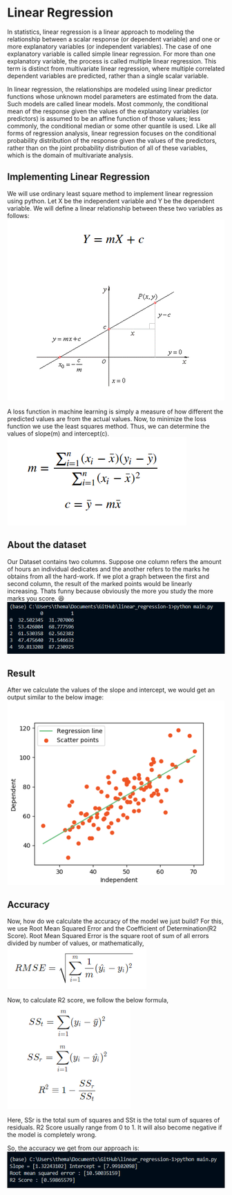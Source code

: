 # Linear Regression

In statistics, linear regression is a linear approach to modeling the relationship between a scalar response (or dependent variable) and one or more explanatory variables (or independent variables). The case of one explanatory variable is called simple linear regression. For more than one explanatory variable, the process is called multiple linear regression. This term is distinct from multivariate linear regression, where multiple correlated dependent variables are predicted, rather than a single scalar variable.

In linear regression, the relationships are modeled using linear predictor functions whose unknown model parameters are estimated from the data. Such models are called linear models. Most commonly, the conditional mean of the response given the values of the explanatory variables (or predictors) is assumed to be an affine function of those values; less commonly, the conditional median or some other quantile is used. Like all forms of regression analysis, linear regression focuses on the conditional probability distribution of the response given the values of the predictors, rather than on the joint probability distribution of all of these variables, which is the domain of multivariate analysis.

## Implementing Linear Regression

We will use ordinary least square method to implement linear regression using python.
Let X be the independent variable and Y be the dependent variable. We will define a linear relationship between these two variables as follows:
<img src="content\basic_formula.png" alt="line-formula">

A loss function in machine learning is simply a measure of how different the predicted values are from the actual values.
Now, to minimize the loss function we use the least squares method. Thus, we can determine the values of slope(m) and intercept(c).
<img src="content\least_square_formula.png" alt="least-squares-formula">

## About the dataset

Our Dataset contains two columns. Suppose one column refers the amount of hours an individual dedicates and the another refers to the marks he obtains from all the hard-work. If we plot a graph between the first and second column, the result of the marked points would be linearly increasing. Thats funny because obviously the more you study the more marks you score. :satisfied:
<img src="content\initial_data.png" alt="data">

## Result

After we calculate the values of the slope and intercept, we would get an output similar to the below image:
<img src="content\final_output.png" alt="output">

## Accuracy

Now, how do we calculate the accuracy of the model we just build? For this, we use Root Mean Squared Error and the Coefficient of Determination(R2 Score).
Root Mean Squared Error is the square root of sum of all errors divided by number of values, or mathematically,
<img src="content\rmse.png" alt="root-mean-squared-error formula">

Now, to calculate R2 score, we follow the below formula,
<img src="content\r2_score.png" alt="r2_score formula">

Here, SSr is the total sum of squares and SSt is the total sum of squares of residuals.
R2 Score usually range from 0 to 1. It will also become negative if the model is completely wrong.

So, the accuracy we get from our approach is:
<img src="content\our_score.png" alt="R2 Score">